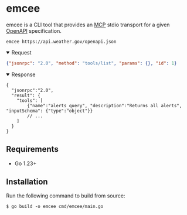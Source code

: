 # emcee

emcee is a CLI tool that provides an [MCP] stdio transport for a given [OpenAPI] specification.

```console
emcee https://api.weather.gov/openapi.json
```

<details open>

<summary>Request</summary>

```json
{"jsonrpc": "2.0", "method": "tools/list", "params": {}, "id": 1}
```

</details>

</details>

<details open>

<summary>Response</summary>

```jsonc
{ 
  "jsonrpc":"2.0", 
  "result": {
    "tools": [
        {"name":"alerts_query", "description":"Returns all alerts", "inputSchema": {"type":"object"}}
        // ...
    ]
  }
}
```

</details>

## Requirements

- Go 1.23+

## Installation

Run the following command to build from source:

```console
$ go build -o emcee cmd/emcee/main.go
```

[MCP]: https://modelcontextprotocol.io/
[OpenAPI]: https://www.openapis.org